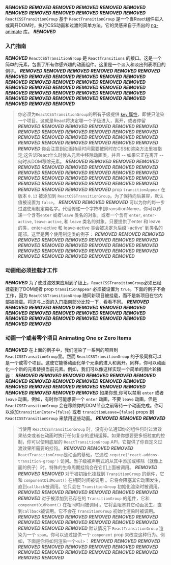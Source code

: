 ***REMOVED***
***REMOVED***
***REMOVED***
***REMOVED***
***REMOVED***
***REMOVED***
***REMOVED***
***REMOVED***
***REMOVED***
***REMOVED***
***REMOVED***
***REMOVED***
`ReactCSSTransitionGroup` 基于 `ReactTransitionGroup` 是一个当React组件进入或离开DOM时，执行CSS动画和过渡的简单方法。它的灵感来自于杰出的 [ng-animate](http://www.nganimate.org/) 库。
***REMOVED***
### 入门指南
***REMOVED***
`ReactCSSTransitionGroup` 是 `ReactTransitions` 的接口。这是一个简单的元素，包裹了所有你感兴趣的动画组件。这里是一个淡入和淡出列表项目的例子。
***REMOVED***
***REMOVED***
***REMOVED***
***REMOVED***
***REMOVED***
***REMOVED***
***REMOVED***
***REMOVED***
***REMOVED***
***REMOVED***
***REMOVED***
***REMOVED***
***REMOVED***
***REMOVED***
***REMOVED***
***REMOVED***
***REMOVED***
***REMOVED***
***REMOVED***
***REMOVED***
***REMOVED***
***REMOVED***
***REMOVED***
***REMOVED***
***REMOVED***
***REMOVED***
***REMOVED***
***REMOVED***
***REMOVED***
***REMOVED***
***REMOVED***
***REMOVED***
***REMOVED***
***REMOVED***
***REMOVED***
***REMOVED***
***REMOVED***
***REMOVED***
***REMOVED***
> 你必须为`ReactCSSTransitionGroup`的所有子级提供 [ `key` 属性](/react/docs/multiple-components.html#dynamic-children)，即使只渲染一个项目。这就是React将决定哪一个子级进入，离开，或者停留
***REMOVED***
***REMOVED***
***REMOVED***
***REMOVED***
***REMOVED***
***REMOVED***
***REMOVED***
***REMOVED***
***REMOVED***
***REMOVED***
***REMOVED***
***REMOVED***
***REMOVED***
***REMOVED***
***REMOVED***
***REMOVED***
***REMOVED***
***REMOVED***
***REMOVED***
***REMOVED***
***REMOVED***
***REMOVED***
***REMOVED***
***REMOVED***
***REMOVED***
你会注意到动画持续时间需要被同时在CSS和渲染方法里被指定;这告诉React什么时候从元素中移除动画类，并且 -- 如果它正在离开 -- 何时从DOM移除元素。
***REMOVED***
***REMOVED***
***REMOVED***
***REMOVED***
***REMOVED***
***REMOVED***
***REMOVED***
***REMOVED***
***REMOVED***
***REMOVED***
***REMOVED***
***REMOVED***
***REMOVED***
***REMOVED***
***REMOVED***
***REMOVED***
***REMOVED***
***REMOVED***
***REMOVED***
***REMOVED***
***REMOVED***
***REMOVED***
***REMOVED***
***REMOVED***
***REMOVED***
***REMOVED***
***REMOVED***
***REMOVED***
***REMOVED***
***REMOVED***
***REMOVED***
***REMOVED***
> prop `transitionAppear` 在版本 `0.13` 被添加到 `ReactCSSTransitionGroup`。为了保持向后兼容，默认值被设置为 `false`。
***REMOVED***
***REMOVED***
***REMOVED***
可以为你的每一步过渡使用制定类名字。代理传递一个字符串到transitionName，你可以传递一个含有`enter` 或者`leave` 类名的对象，或者一个含有 `enter`, `enter-active`, `leave-active`, 和 `leave` 类名的对象。只要提供了enter 和 leave 的类，enter-active 和 leave-active 类会被决定为后缀'-active' 到类名的尾部。这里是两个使用制定类的例子：
***REMOVED***
***REMOVED***
***REMOVED***
***REMOVED***
***REMOVED***
***REMOVED***
***REMOVED***
***REMOVED***
***REMOVED***
***REMOVED***
***REMOVED***
***REMOVED***
***REMOVED***
***REMOVED***
***REMOVED***
***REMOVED***
***REMOVED***
***REMOVED***
***REMOVED***
***REMOVED***
***REMOVED***
***REMOVED***
***REMOVED***
***REMOVED***
***REMOVED***
***REMOVED***
### 动画组必须挂载才工作
***REMOVED***
为了使过渡效果应用到子级上，`ReactCSSTransitionGroup`必须已经挂载到了DOM或者 prop `transitionAppear` 必须被设置为 `true`。下面的例子不会工作，因为 `ReactCSSTransitionGroup` 随同新项目被挂载，而不是新项目在它内部被挂载。将这与上面的[入门指南](#入门指南)部分比较一下，看看不同。
***REMOVED***
***REMOVED***
***REMOVED***
***REMOVED***
***REMOVED***
***REMOVED***
***REMOVED***
***REMOVED***
***REMOVED***
***REMOVED***
***REMOVED***
***REMOVED***
***REMOVED***
***REMOVED***
***REMOVED***
***REMOVED***
***REMOVED***
***REMOVED***
***REMOVED***
***REMOVED***
***REMOVED***
### 动画一个或者零个项目 Animating One or Zero Items
***REMOVED***
在上面的例子中，我们渲染了一系列的项目到`ReactCSSTransitionGroup`里。然而 `ReactCSSTransitionGroup` 的子级同样可以是一个或零个项目。这使它能够动画化单个元素的进入和离开。同样，你可以动画化一个新的元素替换当前元素。例如，我们可以像这样实现一个简单的图片轮播器：
***REMOVED***
***REMOVED***
***REMOVED***
***REMOVED***
***REMOVED***
***REMOVED***
***REMOVED***
***REMOVED***
***REMOVED***
***REMOVED***
***REMOVED***
***REMOVED***
***REMOVED***
***REMOVED***
***REMOVED***
***REMOVED***
***REMOVED***
***REMOVED***
***REMOVED***
***REMOVED***
***REMOVED***
***REMOVED***
如果你想,你可以禁用 `enter` 或者 `leave` 动画。例如，有时你可能想要一个 `enter` 动画，不要 `leave` 动画，但是 `ReactCSSTransitionGroup` 会在移除你的DOM节点之前等待一个动画完成。你可以添加`transitionEnter={false}` 或者 `transitionLeave={false}` props 到 `ReactCSSTransitionGroup` 来禁用这些动画。
***REMOVED***
***REMOVED***
***REMOVED***
> 当使用 `ReactCSSTransitionGroup` 时，没有办法通知你的组件何时过渡效果结束或者在动画时执行任何复杂的逻辑运算。如果你想要更多细粒度的控制，你可以使用底层的 `ReactTransitionGroup` API，它提供了你自定义过渡效果所需要的挂钩。
***REMOVED***
***REMOVED***
***REMOVED***
`ReactTransitionGroup`是动画的基础。它通过 `require('react-addons-transition-group')` 访问。当子级被声明式的从其中添加或移除（就像上面的例子）时，特殊的生命周期挂钩会在它们上面被调用。
***REMOVED***
***REMOVED***
***REMOVED***
对于被初始化挂载到 `TransitionGroup` 的组件，它和 `componentDidMount()` 在相同时间被调用 。它将会阻塞其它动画发生，直到`callback`被调用。它只会在 `TransitionGroup` 初始化渲染时被调用。
***REMOVED***
***REMOVED***
***REMOVED***
***REMOVED***
***REMOVED***
***REMOVED***
***REMOVED***
对于被添加到已存在的 `TransitionGroup` 的组件，它和 `componentDidMount()` 在相同时间被调用 。它将会阻塞其它动画发生，直到`callback`被调用。它不会在 `TransitionGroup` 初始化渲染时被调用。
***REMOVED***
***REMOVED***
***REMOVED***
***REMOVED***
***REMOVED***
***REMOVED***
***REMOVED***
***REMOVED***
***REMOVED***
***REMOVED***
***REMOVED***
***REMOVED***
***REMOVED***
***REMOVED***
***REMOVED***
默认情况下 `ReactTransitionGroup` 渲染为一个 `span`。你可以通过提供一个 `component` prop 来改变这种行为。例如，下面是你将如何渲染一个`<ul>`：
***REMOVED***
***REMOVED***
***REMOVED***
***REMOVED***
***REMOVED***
***REMOVED***
***REMOVED***
***REMOVED***
***REMOVED***
***REMOVED***
***REMOVED***
***REMOVED***
***REMOVED***
***REMOVED***
***REMOVED***
***REMOVED***
***REMOVED***
